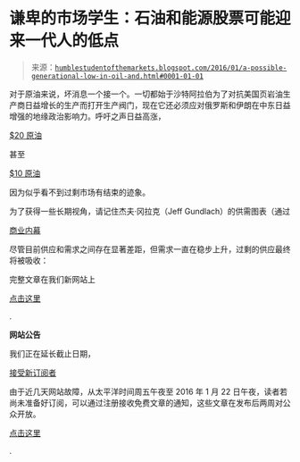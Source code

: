 <!--yml

类别：未分类

日期：2024-05-18 03:10:45

-->

# 谦卑的市场学生：石油和能源股票可能迎来一代人的低点

> 来源：[`humblestudentofthemarkets.blogspot.com/2016/01/a-possible-generational-low-in-oil-and.html#0001-01-01`](https://humblestudentofthemarkets.blogspot.com/2016/01/a-possible-generational-low-in-oil-and.html#0001-01-01)

对于原油来说，坏消息一个接一个。一切都始于沙特阿拉伯为了对抗美国页岩油生产商日益增长的生产而打开生产阀门，现在它还必须应对俄罗斯和伊朗在中东日益增强的地缘政治影响力。呼吁之声日益高涨，

[$20 原油](http://www.bloomberg.com/news/articles/2016-01-12/-20-oil-no-longer-mirage-as-world-confronts-price-at-12-year-low)

甚至

[$10 原油](http://www.telegraph.co.uk/finance/oilprices/12094394/Oil-price-could-fall-to-10-a-barrel-warn-investment-bank-bears.html)

因为似乎看不到过剩市场有结束的迹象。

为了获得一些长期视角，请记住杰夫·冈拉克（Jeff Gundlach）的供需图表（通过

[商业内幕](http://www.businessinsider.com/jeff-gundlach-presentation-januray-2016-2016-1)

尽管目前供应和需求之间存在显著差距，但需求一直在稳步上升，过剩的供应最终将被吸收：

完整文章在我们新网站上

[点击这里](https://humblestudentofthemarkets.com/2016/01/20/a-possible-generational-low-in-oil-and-energy-stocks/)

.

**网站公告**

我们正在延长截止日期，

[接受新订阅者](https://humblestudentofthemarkets.com/shop/)

由于近几天网站故障，从太平洋时间周五午夜至 2016 年 1 月 22 日午夜，读者若尚未准备好订阅，可以通过注册接收免费文章的通知，这些文章在发布后两周对公众开放。

[点击这里](https://humblestudentofthemarkets.com/subscribe-to-free-posts/)

.
